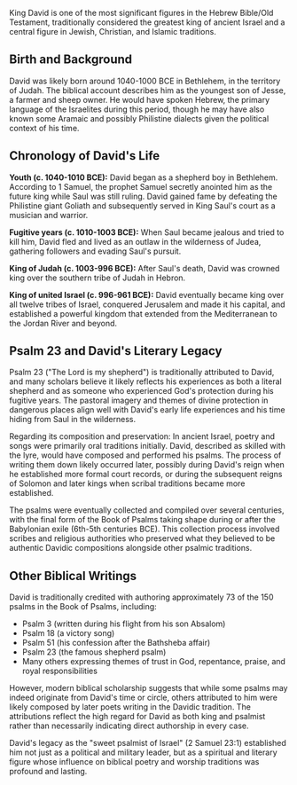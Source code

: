 King David is one of the most significant figures in the Hebrew Bible/Old Testament, traditionally considered the greatest king of ancient Israel and a central figure in Jewish, Christian, and Islamic traditions.

## Birth and Background

David was likely born around 1040-1000 BCE in Bethlehem, in the territory of Judah. The biblical account describes him as the youngest son of Jesse, a farmer and sheep owner. He would have spoken Hebrew, the primary language of the Israelites during this period, though he may have also known some Aramaic and possibly Philistine dialects given the political context of his time.

## Chronology of David's Life

**Youth (c. 1040-1010 BCE):** David began as a shepherd boy in Bethlehem. According to 1 Samuel, the prophet Samuel secretly anointed him as the future king while Saul was still ruling. David gained fame by defeating the Philistine giant Goliath and subsequently served in King Saul's court as a musician and warrior.

**Fugitive years (c. 1010-1003 BCE):** When Saul became jealous and tried to kill him, David fled and lived as an outlaw in the wilderness of Judea, gathering followers and evading Saul's pursuit.

**King of Judah (c. 1003-996 BCE):** After Saul's death, David was crowned king over the southern tribe of Judah in Hebron.

**King of united Israel (c. 996-961 BCE):** David eventually became king over all twelve tribes of Israel, conquered Jerusalem and made it his capital, and established a powerful kingdom that extended from the Mediterranean to the Jordan River and beyond.

## Psalm 23 and David's Literary Legacy

Psalm 23 ("The Lord is my shepherd") is traditionally attributed to David, and many scholars believe it likely reflects his experiences as both a literal shepherd and as someone who experienced God's protection during his fugitive years. The pastoral imagery and themes of divine protection in dangerous places align well with David's early life experiences and his time hiding from Saul in the wilderness.

Regarding its composition and preservation: In ancient Israel, poetry and songs were primarily oral traditions initially. David, described as skilled with the lyre, would have composed and performed his psalms. The process of writing them down likely occurred later, possibly during David's reign when he established more formal court records, or during the subsequent reigns of Solomon and later kings when scribal traditions became more established.

The psalms were eventually collected and compiled over several centuries, with the final form of the Book of Psalms taking shape during or after the Babylonian exile (6th-5th centuries BCE). This collection process involved scribes and religious authorities who preserved what they believed to be authentic Davidic compositions alongside other psalmic traditions.

## Other Biblical Writings

David is traditionally credited with authoring approximately 73 of the 150 psalms in the Book of Psalms, including:
- Psalm 3 (written during his flight from his son Absalom)
- Psalm 18 (a victory song)
- Psalm 51 (his confession after the Bathsheba affair)
- Psalm 23 (the famous shepherd psalm)
- Many others expressing themes of trust in God, repentance, praise, and royal responsibilities

However, modern biblical scholarship suggests that while some psalms may indeed originate from David's time or circle, others attributed to him were likely composed by later poets writing in the Davidic tradition. The attributions reflect the high regard for David as both king and psalmist rather than necessarily indicating direct authorship in every case.

David's legacy as the "sweet psalmist of Israel" (2 Samuel 23:1) established him not just as a political and military leader, but as a spiritual and literary figure whose influence on biblical poetry and worship traditions was profound and lasting.